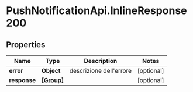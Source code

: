 # PushNotificationApi.InlineResponse200

## Properties
Name | Type | Description | Notes
------------ | ------------- | ------------- | -------------
**error** | **Object** | descrizione dell&#x27;errore | [optional] 
**response** | [**[Group]**](Group.md) |  | [optional] 
